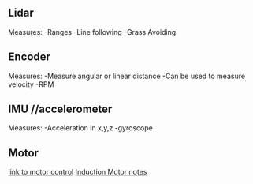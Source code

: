 ## Lidar
Measures:
-Ranges
-Line following
-Grass Avoiding

## Encoder 
Measures:
-Measure angular or linear distance
-Can be used to measure velocity
-RPM

## IMU //accelerometer
Measures:
-Acceleration in x,y,z
-gyroscope

## Motor
[link to motor control](https://ctms.engin.umich.edu/CTMS/index.php?example=MotorSpeed&section=SystemModeling)
[Induction Motor notes](Documents/Induction_Motor_Notes.pdf)


